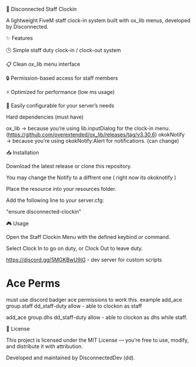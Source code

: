 📌 Disconnected Staff Clockin

A lightweight FiveM staff clock-in system built with ox_lib menus, developed by Disconnected.

✨ Features

🕒 Simple staff duty clock-in / clock-out system

📋 Clean ox_lib menu interface

🔒 Permission-based access for staff members

⚡ Optimized for performance (low ms usage)

🎨 Easily configurable for your server’s needs

Hard dependencies (must have)

ox_lib → because you’re using lib.inputDialog for the clock-in menu. (https://github.com/overextended/ox_lib/releases/tag/v3.30.6)
okokNotify → because you’re using okokNotify:Alert for notifications. (can change)

📥 Installation

Download the latest release or clone this repository.

You may change the Notify to a diffrent one ( right now its okoknotify )

Place the resource into your resources folder.

Add the following line to your server.cfg:

"ensure disconnected-clockin"

🎮 Usage

Open the Staff Clockin Menu with the defined keybind or command.

Select Clock In to go on duty, or Clock Out to leave duty.

https://discord.gg/5MGKBwU9jG - dev server for custom scripts

# Ace Perms
must use discord badger ace permissions to work this.
example
add_ace group.staff dd_staff-duty allow - able to clockon as staff

add_ace group.dhs dd_staff-duty allow - able to clockon as dhs while staff.

📜 License

This project is licensed under the MIT License — you’re free to use, modify, and distribute it with attribution.

Developed and maintained by DisconnectedDev (dd).
